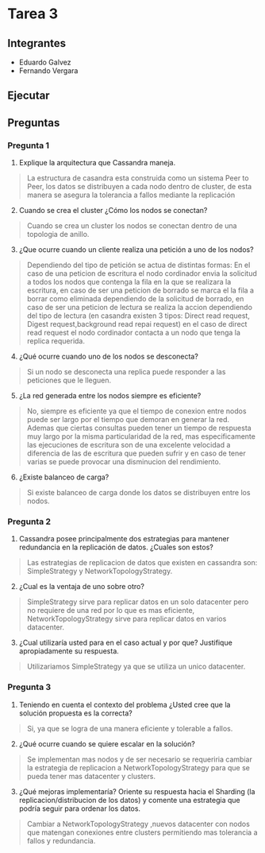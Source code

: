 # Tarea 3

## Integrantes
- Eduardo Galvez
- Fernando Vergara


## Ejecutar




## Preguntas

### Pregunta 1 
 
1. Explique la arquitectura que Cassandra maneja. 
    <!--
    La estructura de casandra es una arbol de nodos, cada nodo tiene una lista de nodos que le siguen, y cada nodo tiene una lista de nodos que le anteceden.
    -->    
> La estructura de casandra esta construida como un sistema Peer to Peer, los datos se distribuyen a cada nodo dentro de cluster, de esta manera se asegura la tolerancia a fallos mediante la replicación

2. Cuando se crea el cluster ¿Cómo los nodos se conectan? 

>Cuando se crea un cluster los nodos se conectan dentro de una topologia de anillo. 

3. ¿Que ocurre cuando un cliente realiza una petición a uno de los nodos? 
>Dependiendo del tipo de petición se actua de distintas formas: En el caso de una peticion de escritura el nodo cordinador envia la solicitud a todos los nodos que contenga la fila en la que se realizara la escritura, en caso de ser una peticion de borrado se marca el la fila a borrar como eliminada dependiendo de la solicitud de borrado, en caso de ser una peticion de lectura se realiza la accion dependiendo del tipo de lectura (en casandra existen 3 tipos: Direct read request, Digest request,background read repai request) en el caso de direct read request el nodo cordinador contacta a un nodo que tenga la replica requerida.

4. ¿Qué ocurre cuando uno de los nodos se desconecta?

>Si un nodo se desconecta una replica puede responder a las peticiones que le lleguen.

5. ¿La red generada entre los nodos siempre es eficiente? 
> No, siempre es eficiente ya que el tiempo de conexion entre nodos puede ser largo por el tiempo que demoran en generar la red. Ademas que ciertas consultas pueden tener un tiempo de respuesta muy largo por la misma particularidad de la red, mas especificamente las ejecuciones de escritura son de una excelente velocidad a diferencia de las de escritura que pueden sufrir y en caso de tener varias se puede provocar una disminucion del rendimiento.

6. ¿Existe balanceo de carga?
> Si existe balanceo de carga donde los datos se distribuyen entre los nodos.

### Pregunta 2
1. Cassandra posee principalmente dos estrategias para mantener redundancia en la replicación de datos. ¿Cuales son estos? 

>Las estrategias de replicacion de datos que existen en cassandra son: SimpleStrategy y NetworkTopologyStrategy.
2. ¿Cual es la ventaja de uno sobre otro? 

>SimpleStrategy sirve para replicar datos en un solo datacenter pero no requiere de una red por lo que es mas eficiente, NetworkTopologyStrategy sirve para replicar datos en varios datacenter.
3. ¿Cual utilizaría usted para en el caso actual y por que? Justifique apropiadamente su respuesta.

>Utilizariamos SimpleStrategy  ya que se utiliza un unico datacenter.

    
### Pregunta 3
1. Teniendo en cuenta el contexto del problema ¿Usted cree que la solución propuesta es la correcta? 
>Si, ya que se logra de una manera eficiente y tolerable a fallos.

2. ¿Qué ocurre cuando se quiere escalar en la solución?

>Se implementan mas nodos y de ser necesario se requeriria cambiar la estrategia de replicacion a NetworkTopologyStrategy para que se pueda tener mas datacenter y clusters.
3. ¿Qué mejoras implementaría? Oriente su respuesta hacia el Sharding (la replicacion/distribucion de los datos) y comente una estrategia que podría seguir para ordenar los datos.
>Cambiar a NetworkTopologyStrategy ,nuevos datacenter con nodos que matengan conexiones entre clusters permitiendo mas tolerancia a fallos y redundancia.   